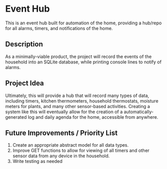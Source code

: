 # Event Hub

This is an event hub built for automation of the home, providing a hub/repo for all alarms, timers, and notifications of the home.

## Description

As a minimally-viable product, the project will record the events of the household into an SQLite database, while printing console lines to notify of alarms.

## Project Idea

Ultimately, this will provide a hub that will record many types of data, including timers, kitchen thermometers, household thermostats, moisture meters for plants, and many other sensor-based activities.  Creating a system like this will eventually allow for the creation of a automatically-generated log and daily agenda for the home, accessible from anywhere.

## Future Improvements / Priority List

1. Create an appropriate abstract model for all data types.
2. Improve GET functions to allow for viewing of all timers and other sensor data from any device in the household.
3. Write testing as needed
